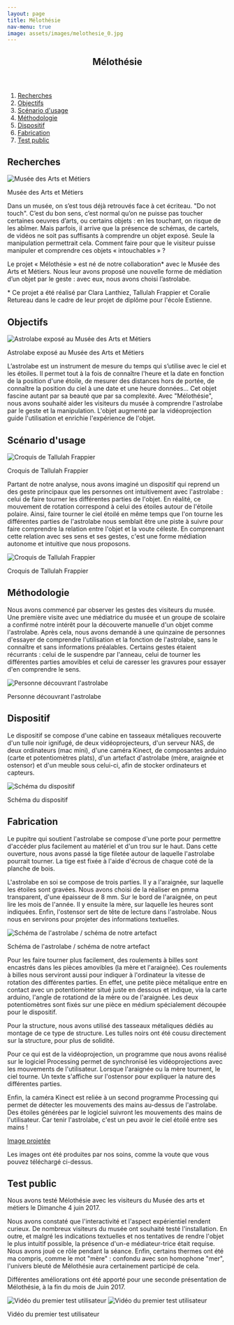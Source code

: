 ```yaml
---
layout: page
title: Mélothésie
nav-menu: true
image: assets/images/melothesie_0.jpg
---
```


<!-- Main -->
<div id="main" class="alt">

<!-- One -->
<section id="one">
	<div class="inner">
		<header class="major">
			<h1>Mélothésie</h1>
		</header>
		<ol>
			<li><a href="#recherches">Recherches</a></li>
			<li><a href="#objectifs">Objectifs</a></li>
			<li><a href="#scenario">Scénario d'usage</a></li>
			<li><a href="#methodologie">Méthodologie</a></li>
			<li><a href="#dispositif">Dispositif</a></li>
			<li><a href="#fabrication">Fabrication</a></li>
			<li><a href="#test">Test public</a></li>
		</ol>

<!-- Content -->
<h2 id="recherches">Recherches</h2>
<span class="image fit"><img src="assets/images/melothesie_0.jpg" alt="Musée des Arts et Métiers" /></span>
<p class="caption">Musée des Arts et Métiers</p>
<p>Dans un musée, on s’est tous déjà retrouvés face à cet écriteau. "Do not touch". C’est du bon sens, c’est normal qu’on ne puisse pas toucher certaines oeuvres d’arts, ou certains objets : en les touchant, on risque de les abîmer. Mais parfois, il arrive que la présence de schémas, de cartels, de vidéos ne soit pas suffisants à comprendre un objet exposé. Seule la manipulation permettrait cela. Comment faire pour que le visiteur puisse manipuler et comprendre ces objets « intouchables » ?</p>
<p>Le projet « Mélothésie » est né de notre collaboration* avec le Musée des Arts et Métiers. Nous leur avons proposé une nouvelle forme de médiation d’un objet par le geste : avec eux, nous avons choisi l’astrolabe.</p>
<p>* Ce projet a été réalisé par Clara Lanthiez, Tallulah Frappier et Coralie Retureau dans le cadre de leur projet de diplôme pour l'école Estienne.</p>

<h2 id="objectifs">Objectifs</h2>
<span class="image fit"><img src="assets/images/melothesie_3.jpg" alt="Astrolabe exposé au Musée des Arts et Métiers" /></span>
<p class="caption">Astrolabe exposé au Musée des Arts et Métiers</p>
<p>L’astrolabe est un instrument de mesure du temps qui s’utilise avec le ciel et les étoiles. Il permet tout à la fois de connaître l'heure et la date en fonction de la position d'une étoile, de mesurer des distances hors de portée, de connaître la position du ciel à une date et une heure données... Cet objet fascine autant par sa beauté que par sa complexité. Avec "Mélothésie", nous avons souhaité aider les visiteurs du musée à comprendre l'astrolabe par le geste et la manipulation. L'objet augmenté par la vidéoprojection guide l'utilisation et enrichie l'expérience de l'objet.</p>

<h2 id="scenario">Scénario d'usage</h2>
<span class="image fit"><img src="assets/images/melothesie_8.jpg" alt="Croquis de Tallulah Frappier" /></span>
<p class="caption">Croquis de Tallulah Frappier</p>
<p>Partant de notre analyse, nous avons imaginé un dispositif qui reprend un des geste principaux que les personnes ont intuitivement avec l'astrolabe : celui de faire tourner les différentes parties de l'objet. En réalité, ce mouvement de rotation correspond à celui des étoiles autour de l'étoile polaire. Ainsi, faire tourner le ciel étoilé en même temps que l'on tourne les différentes parties de l'astrolabe nous semblait être une piste à suivre pour faire comprendre la relation entre l'objet et la voute céleste. En comprenant cette relation avec ses sens et ses gestes, c'est une forme médiation autonome et intuitive que nous proposons.</p>
<span class="image fit"><img src="assets/images/melothesie_5.jpg" alt="Croquis de Tallulah Frappier" /></span>
<p class="caption">Croquis de Tallulah Frappier</p>

<h2 id="methodologie">Méthodologie</h2>
<p>Nous avons commencé par observer les gestes des visiteurs du musée. Une première visite avec une médiatrice du musée et un groupe de scolaire a confirmé notre intérêt pour la découverte manuelle d'un objet comme l'astrolabe. Après cela, nous avons demandé à une quinzaine de personnes d'essayer de comprendre l'utilisation et la fonction de l'astrolabe, sans le connaître et sans informations préalables. Certains gestes étaient récurrants : celui de le suspendre par l'anneau, celui de tourner les différentes parties amovibles et celui de caresser les gravures pour essayer d'en comprendre le sens.</p>
<span class="image fit"><img src="assets/images/melothesie_4.jpg" alt="Personne découvrant l'astrolabe" /></span>
<p class="caption">Personne découvrant l'astrolabe</p>

<h2 id="dispositif">Dispositif</h2>
<p>Le dispositif se compose d'une cabine en tasseaux métaliques recouverte d'un tulle noir ignifugé, de deux vidéoprojecteurs, d'un serveur NAS, de deux ordinateurs (mac mini), d'une caméra Kinect, de composantes arduino (carte et potentiomètres plats), d'un artefact d'astrolabe (mère, araignée et ostensor) et d'un meuble sous celui-ci, afin de stocker ordinateurs et capteurs.</p>
<span class="image fit"><img src="assets/images/melothesie_2.png" alt="Schéma du dispositif" /></span>
<p class="caption">Schéma du dispositif</p>

<h2 id="fabrication">Fabrication</h2>
<p>Le pupitre qui soutient l'astrolabe se compose d'une porte pour permettre d'accéder plus facilement au matériel et d'un trou sur le haut. Dans cette ouverture, nous avons passé la tige filetée autour de laquelle l'astrolabe pourrait tourner. La tige est fixée à l'aide d'écrous de chaque coté de la planche de bois.<p>
<p>L'astrolabe en soi se compose de trois parties. Il y a l'araignée, sur laquelle les étoiles sont gravées. Nous avons choisi de la réaliser en pmma transparent, d'une épaisseur de 8 mm. Sur le bord de l'araignée, on peut lire les mois de l'année. Il y ensuite la mère, sur laquelle les heures sont indiquées. Enfin, l'ostensor sert de tête de lecture dans l'astrolabe. Nous nous en servirons pour projeter des informations textuelles.</p>
<span class="image fit"><img src="assets/images/melothesie_1.png" alt="Schéma de l'astrolabe / schéma de notre artefact" /></span>
<p class="caption">Schéma de l'astrolabe / schéma de notre artefact</p>
<p>Pour les faire tourner plus facilement, des roulements à billes sont encastrés dans les pièces amovibles (la mère et l'araignée). Ces roulements à billes nous serviront aussi pour indiquer à l'ordinateur la vitesse de rotation des différentes parties. En effet, une petite pièce métalique entre en contact avec un potentiomèter situé juste en dessous et indique, via la carte arduino, l'angle de rotationd de la mère ou de l'araignée. Les deux potentiomètres sont fixés sur une pièce en médium spécialement découpée pour le dispositif.</p>
<p>Pour la structure, nous avons utilisé des tasseaux métaliques dédiés au montage de ce type de structure. Les tulles noirs ont été cousu directement sur la structure, pour plus de solidité.</p>
<p>Pour ce qui est de la vidéoprojection, un programme que nous avons réalisé sur le logiciel Processing permet de synchronisé les vidéoprojections avec les mouvements de l'utilisateur. Lorsque l'araignée ou la mère tournent, le ciel tourne. Un texte s'affiche sur l'ostensor pour expliquer la nature des différentes parties.</p>
<p>Enfin, la caméra Kinect est reliée à un second programme Processing qui permet de détecter les mouvements des mains au-dessus de l'astrolabe. Des étoiles générées par le logiciel suivront les mouvements des mains de l'utilisateur. Car tenir l'astrolabe, c'est un peu avoir le ciel étoilé entre ses mains !</p>
<a href="assets/files/ciel.png" class="button icon fa-download">Image projetée</a>
<p>Les images ont été produites par nos soins, comme la voute que vous pouvez téléchargé ci-dessus.</p>

<h2 id="test">Test public</h2>
<p>Nous avons testé Mélothésie avec les visiteurs du Musée des arts et métiers le Dimanche 4 juin 2017.</p>
<p>Nous avons constaté que l'interactivité et l'aspect expérientiel rendent curieux. De nombreux visiteurs du musée ont souhaité testé l'installation. En outre, et malgré les indications textuelles et nos tentatives de rendre l'objet le plus intuitif possible, la présence d'un-e médiateur-trice était requise. Nous avons joué ce rôle pendant la séance. Enfin, certains thermes ont été ma compris, comme le mot "mère" : confondu avec son homophone "mer", l'univers bleuté de Mélothésie aura certainement participé de cela.</p>
<p>Différentes améliorations ont été apporté pour une seconde présentation de Mélothésie, à la fin du mois de Juin 2017.</p>
<span class="image fit"><img src="assets/images/melothesie_6.jpg" alt="Vidéo du premier test utilisateur" /></span>
<span class="image fit"><img src="assets/images/melothesie_7.jpg" alt="Vidéo du premier test utilisateur" /></span>
<p class="caption">Vidéo du premier test utilisateur</p>
